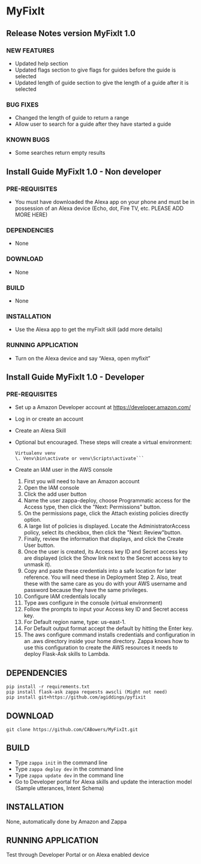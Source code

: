 # MyFixIt

## Release Notes version MyFixIt 1.0
### NEW FEATURES
* Updated help section
* Updated flags section to give flags for guides before the guide is selected
* Updated length of guide section to give the length of a guide after it is selected
### BUG FIXES
* Changed the length of guide to return a range
* Allow user to search for a guide after they have started a guide
### KNOWN BUGS
* Some searches return empty results
	
## Install Guide MyFixIt 1.0 - Non developer
### PRE-REQUISITES
* You must have downloaded the Alexa app on your phone and must be in possession of an Alexa device (Echo, dot, Fire TV, etc. PLEASE ADD MORE HERE)
### DEPENDENCIES
* None
### DOWNLOAD
* None
### BUILD
* None
### INSTALLATION
* Use the Alexa app to get the myFixIt skill (add more details)
### RUNNING APPLICATION
* Turn on the Alexa device and say “Alexa, open myfixit”


## Install Guide MyFixIt 1.0 - Developer
### PRE-REQUISITES
* Set up a Amazon Developer account at https://developer.amazon.com/
* Log in or create an account
* Create an Alexa Skill

* Optional but encouraged. These steps will create a virtual environment:
	```Pip install virtualenv
	Virtualenv venv
	\. Venv\bin\activate or venv\Scripts\activate```

* Create an IAM user in the AWS console
	1. First you will need to have an Amazon account
	2. Open the IAM console
	3. Click the add user button
	4. Name the user zappa-deploy, choose Programmatic access for the Access type, then click the "Next: Permissions" button.
	5. On the permissions page, click the Attach existing policies directly option.
	6. A large list of policies is displayed. Locate the AdministratorAccess policy, select its checkbox, then click the "Next: Review"button.
	7. Finally, review the information that displays, and click the Create User button.
	8. Once the user is created, its Access key ID and Secret access key are displayed (click the Show link next to the Secret access key to unmask it).
	9. Copy and paste these credentials into a safe location for later reference. You will need these in Deployment Step 2. Also, treat these with the same care as you do with your AWS username and password because they have the same privileges. 
	10. Configure IAM credentials locally
	11. Type aws configure in the console (virtual environment)
	12. Follow the prompts to input your Access key ID and Secret access key.
	13. For Default region name, type: us-east-1.
	14. For Default output format accept the default by hitting the Enter key.
	15. The aws configure command installs credentials and configuration in an .aws directory inside your home directory. Zappa knows how to use this configuration to create the AWS resources it needs to deploy Flask-Ask skills to Lambda.

## DEPENDENCIES
```
pip install -r requirements.txt
pip install flask-ask zappa requests awscli (Might not need)
pip install git+https://github.com/agiddings/pyfixit
```
## DOWNLOAD
`git clone https://github.com/CABowers/MyFixIt.git`
	
## BUILD
* Type `zappa init` in the command line
* Type `zappa deploy dev` in the command line
* Type `zappa update dev` in the command line
* Go to Developer portal for Alexa skills and update the interaction model (Sample utterances, Intent Schema)
## INSTALLATION
None, automatically done by Amazon and Zappa	
## RUNNING APPLICATION
Test through Developer Portal or on Alexa enabled device
